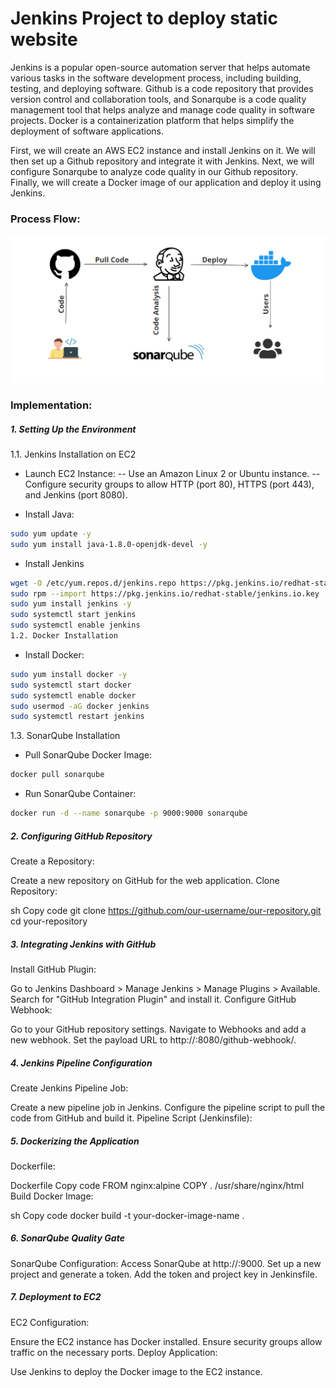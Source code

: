 # Jenkins Project to deploy static website


Jenkins is a popular open-source automation server that helps automate various tasks in the software development process, including building, testing, and deploying software. Github is a code repository that provides version control and collaboration tools, and Sonarqube is a code quality management tool that helps analyze and manage code quality in software projects. Docker is a containerization platform that helps simplify the deployment of software applications.

First, we will create an AWS EC2 instance and install Jenkins on it. We will then set up a Github repository and integrate it with Jenkins. Next, we will configure Sonarqube to analyze code quality in our Github repository. Finally, we will create a Docker image of our application and deploy it using Jenkins.


### Process Flow:

![Project Diagram](https://github.com/ahsan598/devops-project-2/blob/main/JenkinsSonarqubeDocker.png)


### Implementation:

##### 1. Setting Up the Environment

1.1. Jenkins Installation on EC2
- Launch EC2 Instance:
-- Use an Amazon Linux 2 or Ubuntu instance.
-- Configure security groups to allow HTTP (port 80), HTTPS (port 443), and Jenkins (port 8080).

- Install Java:
```sh
sudo yum update -y
sudo yum install java-1.8.0-openjdk-devel -y
```

- Install Jenkins
```sh
wget -O /etc/yum.repos.d/jenkins.repo https://pkg.jenkins.io/redhat-stable/jenkins.repo
sudo rpm --import https://pkg.jenkins.io/redhat-stable/jenkins.io.key
sudo yum install jenkins -y
sudo systemctl start jenkins
sudo systemctl enable jenkins
1.2. Docker Installation
```

- Install Docker:
```sh
sudo yum install docker -y
sudo systemctl start docker
sudo systemctl enable docker
sudo usermod -aG docker jenkins
sudo systemctl restart jenkins
```

1.3. SonarQube Installation
- Pull SonarQube Docker Image:
```sh
docker pull sonarqube
```

- Run SonarQube Container:
```sh
docker run -d --name sonarqube -p 9000:9000 sonarqube
```

##### 2. Configuring GitHub Repository

Create a Repository:

Create a new repository on GitHub for the web application.
Clone Repository:

sh
Copy code
git clone https://github.com/our-username/our-repository.git
cd your-repository

##### 3. Integrating Jenkins with GitHub

Install GitHub Plugin:

Go to Jenkins Dashboard > Manage Jenkins > Manage Plugins > Available.
Search for "GitHub Integration Plugin" and install it.
Configure GitHub Webhook:

Go to your GitHub repository settings.
Navigate to Webhooks and add a new webhook.
Set the payload URL to http://<your-jenkins-server-ip>:8080/github-webhook/.

##### 4. Jenkins Pipeline Configuration

Create Jenkins Pipeline Job:

Create a new pipeline job in Jenkins.
Configure the pipeline script to pull the code from GitHub and build it.
Pipeline Script (Jenkinsfile):


#####  5. Dockerizing the Application

Dockerfile:

Dockerfile
Copy code
FROM nginx:alpine
COPY . /usr/share/nginx/html
Build Docker Image:

sh
Copy code
docker build -t your-docker-image-name .

##### 6. SonarQube Quality Gate

SonarQube Configuration:
Access SonarQube at http://<your-ec2-ip>:9000.
Set up a new project and generate a token.
Add the token and project key in Jenkinsfile.

##### 7. Deployment to EC2

EC2 Configuration:

Ensure the EC2 instance has Docker installed.
Ensure security groups allow traffic on the necessary ports.
Deploy Application:

Use Jenkins to deploy the Docker image to the EC2 instance.